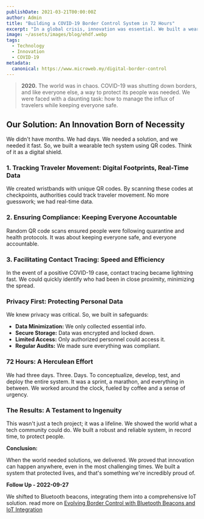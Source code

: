 ```yaml
---
publishDate: 2021-03-21T00:00:00Z
author: Admin
title: "Building a COVID-19 Border Control System in 72 Hours"
excerpt: "In a global crisis, innovation was essential. We built a wearable tech system with QR codes to manage borders, ensuring safety and privacy. Real solutions, real impact. **Follow Up - 2022-04-30 : Visitors are exempted from filling the E-Health Declaration Form since 30 April 2022.**"
image: ~/assets/images/blog/ehdf.webp
tags:
  - Technology
  - Innovation
  - COVID-19
metadata:
  canonical: https://www.microweb.my/digital-border-control
---
```


> **2020.** The world was in chaos. COVID-19 was shutting down borders, and like everyone else, a way to protect its people was needed. We were faced with a daunting task: how to manage the influx of travelers while keeping everyone safe.

## Our Solution: An Innovation Born of Necessity

We didn't have months. We had days. We needed a solution, and we needed it fast. So, we built a wearable tech system using QR codes. Think of it as a digital shield.

### 1. Tracking Traveler Movement: Digital Footprints, Real-Time Data

We created wristbands with unique QR codes. By scanning these codes at checkpoints, authorities could track traveler movement. No more guesswork; we had real-time data.

### 2. Ensuring Compliance: Keeping Everyone Accountable

Random QR code scans ensured people were following quarantine and health protocols. It was about keeping everyone safe, and everyone accountable.

### 3. Facilitating Contact Tracing: Speed and Efficiency

In the event of a positive COVID-19 case, contact tracing became lightning fast. We could quickly identify who had been in close proximity, minimizing the spread.

### Privacy First: Protecting Personal Data

We knew privacy was critical. So, we built in safeguards:

* **Data Minimization:** We only collected essential info.
* **Secure Storage:** Data was encrypted and locked down.
* **Limited Access:** Only authorized personnel could access it.
* **Regular Audits:** We made sure everything was compliant.

### 72 Hours: A Herculean Effort

We had three days. Three. Days. To conceptualize, develop, test, and deploy the entire system. It was a sprint, a marathon, and everything in between. We worked around the clock, fueled by coffee and a sense of urgency.

### The Results: A Testament to Ingenuity

This wasn't just a tech project; it was a lifeline. We showed the world what a tech community could do. We built a robust and reliable system, in record time, to protect people.

**Conclusion:**

When the world needed solutions, we delivered. We proved that innovation can happen anywhere, even in the most challenging times. We built a system that protected lives, and that's something we're incredibly proud of.

**Follow Up - 2022-09-27**

We shifted to Bluetooth beacons, integrating them into a comprehensive IoT solution. read more on [Evolving Border Control with Bluetooth Beacons and IoT Integration](/bluetooth-beacon-border-control)